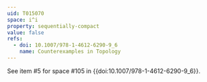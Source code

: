 ```yaml
---
uid: T015070
space: i^i
property: sequentially-compact
value: false
refs:
  - doi: 10.1007/978-1-4612-6290-9_6
    name: Counterexamples in Topology
---
```

See item #5 for space #105 in {{doi:10.1007/978-1-4612-6290-9_6}}.
